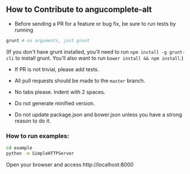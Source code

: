 ## How to Contribute to angucomplete-alt

* Before sending a PR for a feature or bug fix, be sure to run tests by running

```bash
grunt # no arguments, just grunt
```

(If you don't have grunt installed, you'll need to run ``npm install -g grunt-cli`` to install grunt.
You'll also want to run ``bower install && npm install``.)

* If PR is not trivial, please add tests.

* All pull requests should be made to the `master` branch.

* No tabs please. Indent with 2 spaces.

* Do not generate minified version.

* Do not update package.json and bower.json unless you have a strong reason to do it.

### How to run examples:

```bash
cd example
python -m SimpleHTTPServer
```

Open your browser and access http://localhost:8000

